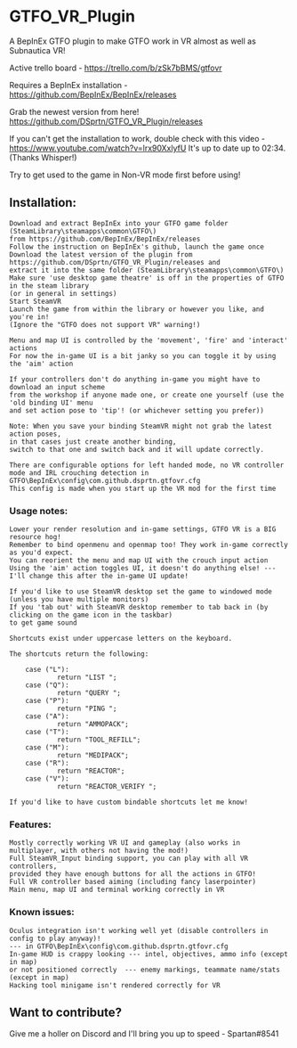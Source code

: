 # GTFO_VR_Plugin
A BepInEx GTFO plugin to make GTFO work in VR almost as well as Subnautica VR!

Active trello board - https://trello.com/b/zSk7bBMS/gtfovr

Requires a BepInEx installation - https://github.com/BepInEx/BepInEx/releases 

Grab the newest version from here! https://github.com/DSprtn/GTFO_VR_Plugin/releases

If you can't get the installation to work, double check with this video - https://www.youtube.com/watch?v=lrx90XxlyfU 
It's up to date up to 02:34.
(Thanks Whisper!)

Try to get used to the game in Non-VR mode first before using! 



## Installation: 

 	Download and extract BepInEx into your GTFO game folder (SteamLibrary\steamapps\common\GTFO\) 
	from https://github.com/BepInEx/BepInEx/releases
	Follow the instruction on BepInEx's github, launch the game once
	Download the latest version of the plugin from https://github.com/DSprtn/GTFO_VR_Plugin/releases and 
	extract it into the same folder (SteamLibrary\steamapps\common\GTFO\)
	Make sure 'use desktop game theatre' is off in the properties of GTFO in the steam library 
	(or in general in settings) 
	Start SteamVR
	Launch the game from within the library or however you like, and you're in! 
	(Ignore the "GTFO does not support VR" warning!)
	
	Menu and map UI is controlled by the 'movement', 'fire' and 'interact' actions
	For now the in-game UI is a bit janky so you can toggle it by using the 'aim' action

	If your controllers don't do anything in-game you might have to download an input scheme 
	from the workshop if anyone made one, or create one yourself (use the 'old binding UI' menu 
	and set action pose to 'tip'! (or whichever setting you prefer))

	Note: When you save your binding SteamVR might not grab the latest action poses, 
	in that cases just create another binding, 
	switch to that one and switch back and it will update correctly.
	
	There are configurable options for left handed mode, no VR controller mode and IRL crouching detection in 
	GTFO\BepInEx\config\com.github.dsprtn.gtfovr.cfg
	This config is made when you start up the VR mod for the first time

### Usage notes:

	Lower your render resolution and in-game settings, GTFO VR is a BIG resource hog!
	Remember to bind openmenu and openmap too! They work in-game correctly as you'd expect.
	You can reorient the menu and map UI with the crouch input action
	Using the 'aim' action toggles UI, it doesn't do anything else! --- I'll change this after the in-game UI update!
		
	If you'd like to use SteamVR desktop set the game to windowed mode (unless you have multiple monitors) 
	If you 'tab out' with SteamVR desktop remember to tab back in (by clicking on the game icon in the taskbar) 
	to get game sound

	Shortcuts exist under uppercase letters on the keyboard. 
	
	The shortcuts return the following:
	
		case ("L"):
				return "LIST ";
		case ("Q"):
				return "QUERY ";
		case ("P"):
				return "PING ";
		case ("A"):
				return "AMMOPACK";
		case ("T"):
				return "TOOL_REFILL";
		case ("M"):
				return "MEDIPACK";
		case ("R"):
				return "REACTOR";
		case ("V"):
				return "REACTOR_VERIFY ";
				
	If you'd like to have custom bindable shortcuts let me know! 
				
### Features:
	Mostly correctly working VR UI and gameplay (also works in multiplayer, with others not having the mod!)
	Full SteamVR_Input binding support, you can play with all VR controllers, 
	provided they have enough buttons for all the actions in GTFO!
	Full VR controller based aiming (including fancy laserpointer)
	Main menu, map UI and terminal working correctly in VR
	
### Known issues: 

	Oculus integration isn't working well yet (disable controllers in config to play anyway)! 
	--- in GTFO\BepInEx\config\com.github.dsprtn.gtfovr.cfg
	In-game HUD is crappy looking --- intel, objectives, ammo info (except in map) 
	or not positioned correctly  --- enemy markings, teammate name/stats (except in map)
	Hacking tool minigame isn't rendered correctly for VR

## Want to contribute?

Give me a holler on Discord and I'll bring you up to speed - Spartan#8541 
